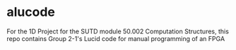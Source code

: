 # alucode
For the 1D Project for the SUTD module 50.002 Computation Structures, this repo contains Group 2-1's Lucid code for manual programming of an FPGA
